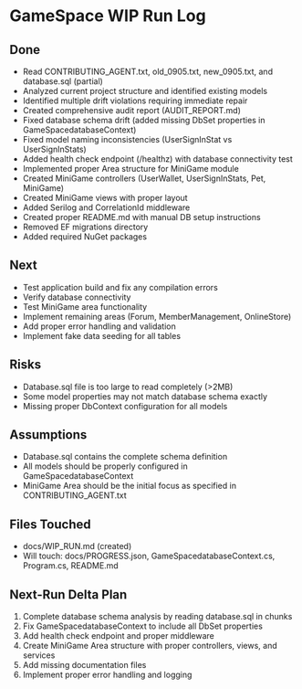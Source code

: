 # GameSpace WIP Run Log

## Done
- Read CONTRIBUTING_AGENT.txt, old_0905.txt, new_0905.txt, and database.sql (partial)
- Analyzed current project structure and identified existing models
- Identified multiple drift violations requiring immediate repair
- Created comprehensive audit report (AUDIT_REPORT.md)
- Fixed database schema drift (added missing DbSet properties in GameSpacedatabaseContext)
- Fixed model naming inconsistencies (UserSignInStat vs UserSignInStats)
- Added health check endpoint (/healthz) with database connectivity test
- Implemented proper Area structure for MiniGame module
- Created MiniGame controllers (UserWallet, UserSignInStats, Pet, MiniGame)
- Created MiniGame views with proper layout
- Added Serilog and CorrelationId middleware
- Created proper README.md with manual DB setup instructions
- Removed EF migrations directory
- Added required NuGet packages

## Next
- Test application build and fix any compilation errors
- Verify database connectivity
- Test MiniGame area functionality
- Implement remaining areas (Forum, MemberManagement, OnlineStore)
- Add proper error handling and validation
- Implement fake data seeding for all tables

## Risks
- Database.sql file is too large to read completely (>2MB)
- Some model properties may not match database schema exactly
- Missing proper DbContext configuration for all models

## Assumptions
- Database.sql contains the complete schema definition
- All models should be properly configured in GameSpacedatabaseContext
- MiniGame Area should be the initial focus as specified in CONTRIBUTING_AGENT.txt

## Files Touched
- docs/WIP_RUN.md (created)
- Will touch: docs/PROGRESS.json, GameSpacedatabaseContext.cs, Program.cs, README.md

## Next-Run Delta Plan
1. Complete database schema analysis by reading database.sql in chunks
2. Fix GameSpacedatabaseContext to include all DbSet properties
3. Add health check endpoint and proper middleware
4. Create MiniGame Area structure with proper controllers, views, and services
5. Add missing documentation files
6. Implement proper error handling and logging